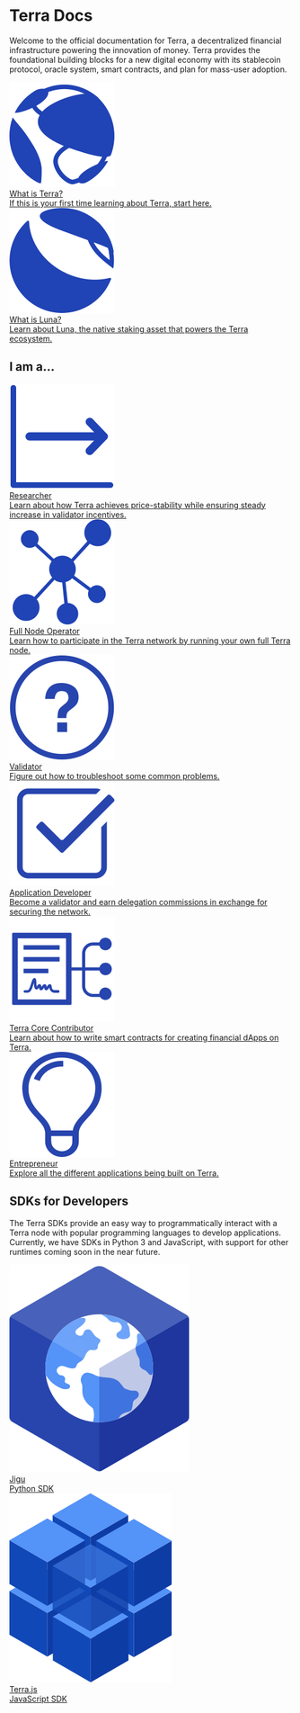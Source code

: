 # Terra Docs

Welcome to the official documentation for Terra, a decentralized financial infrastructure powering the innovation of money. Terra provides the foundational building blocks for a new digital economy with its stablecoin protocol, oracle system, smart contracts, and plan for mass-user adoption.

<div class="cards twoColumn">
  <a href="docs/terra" class="card">
    <img src="/img/icon_terra.svg"/>
    <div class="title">
      What is Terra?
    </div>
    <div class="text">
      If this is your first time learning about Terra, start here.
    </div>
  </a>
  <a href="/docs/data" class="card">
    <img src="/img/icon_luna.svg"/>
    <div class="title">
      What is Luna?
    </div>
    <div class="text">
      Learn about Luna, the native staking asset that powers the Terra ecosystem.
    </div>
  </a>
</div>

## I am a...

<div class="cards twoColumn">
  <a href="/docs/query/account" class="card">
    <img src="/img/icon_stable.svg"/>
    <div class="title">
      Researcher
    </div>
    <div class="text">
      Learn about how Terra achieves price-stability while ensuring steady increase in validator incentives.
    </div>
  </a>
  <a href="/docs/transactions/wallet.html" class="card">
    <img src="/img/icon_node.svg"/>
    <div class="title">
      Full Node Operator
    </div>
    <div class="text">
      Learn how to participate in the Terra network by running your own full Terra node.
    </div>
  </a>
  <a href="/docs/blocks" class="card">
    <img src="/img/icon_troubleshooting.svg"/>
    <div class="title">
      Validator
    </div>
    <div class="text">
      Figure out how to troubleshoot some common problems.
    </div>
  </a>
  <a href="/docs/keys" class="card">
    <img src="/img/icon_validator.svg"/>
    <div class="title">
      Application Developer
    </div>
    <div class="text">
      Become a validator and earn delegation commissions in exchange for securing the network.
    </div>
  </a>
  <a href="/docs/websockets" class="card">
    <img src="/img/icon_smartcontract.svg"/>
    <div class="title">
      Terra Core Contributor
    </div>
    <div class="text">
      Learn about how to write smart contracts for creating financial dApps on Terra.
    </div>
  </a>
    <a href="/docs/#usage-inside-jupyter" class="card">
    <img src="/img/icon_innovation.svg"/>
    <div class="title">
      Entrepreneur
    </div>
    <div class="text">
      Explore all the different applications being built on Terra.
    </div>
  </a>
</div>

## SDKs for Developers

The Terra SDKs provide an easy way to programmatically interact with a Terra node with popular programming languages to develop applications. Currently, we have SDKs in Python 3 and JavaScript, with support for other runtimes coming soon in the near future.

<div class="cards twoColumn">
  <a href="https://jigu.terra.money/" class="card lg dark">
    <img src="/img/jigu_logo.svg">
    <div class="title">
      Jigu
    </div>
    <div class="text">
      Python SDK
    </div>
  </a>
  <a href="/examples/" class="card lg">
    <img src="/img/terra_js.svg">
    <div class="title">
      Terra.js
    </div>
    <div class="text">
      JavaScript SDK
    </div>
  </a>
</div>
